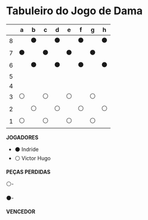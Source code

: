 # Tabuleiro do Jogo de Dama

|   | a | b | c | d | e | f | g | h |
|---|---|---|---|---|---|---|---|---|
| 8 |   | ⚫ |   | ⚫ |   | ⚫ |   | ⚫ |
| 7 | ⚫ |   | ⚫ |   | ⚫ |   | ⚫ |   |
| 6 |   | ⚫ |   | ⚫ |   | ⚫ |   | ⚫ |
| 5 |   |   |   |   |   |   |   |   |
| 4 |   |   |   |   |   |   |   |   |
| 3 | ⚪ |   | ⚪ |   | ⚪ |   | ⚪ |   |
| 2 |   | ⚪ |   | ⚪ |   | ⚪ |   | ⚪ |
| 1 | ⚪ |   | ⚪ |   | ⚪ |   | ⚪ |   |

**JOGADORES**

- ⚫ Indride 
- ⚪ Victor Hugo

**PEÇAS PERDIDAS**

⚪-

⚫-

**VENCEDOR**